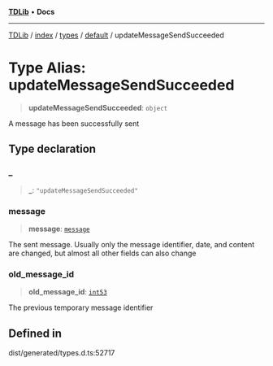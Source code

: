 [**TDLib**](../../../../../../README.md) • **Docs**

***

[TDLib](../../../../../../modules.md) / [index](../../../../../README.md) / [types](../../../README.md) / [default](../README.md) / updateMessageSendSucceeded

# Type Alias: updateMessageSendSucceeded

> **updateMessageSendSucceeded**: `object`

A message has been successfully sent

## Type declaration

### \_

> **\_**: `"updateMessageSendSucceeded"`

### message

> **message**: [`message`](message-1.md)

The sent message. Usually only the message identifier, date, and content are changed, but almost all other fields can also change

### old\_message\_id

> **old\_message\_id**: [`int53`](int53-1.md)

The previous temporary message identifier

## Defined in

dist/generated/types.d.ts:52717
